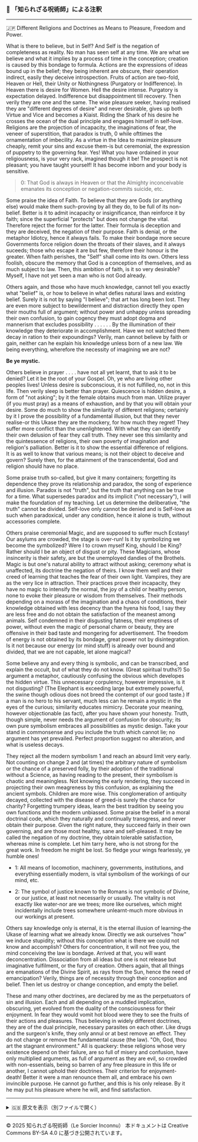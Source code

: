 ### 🐌 「知られざる呪術師」による注釈

>

---

🇯🇵 Different Religions and Doctrines as Means to Pleasure, Freedom and Power.

What is there to believe, but in Self? And Self is the negation of completeness as reality. No man has
seen self at any time. We are what we believe and what it implies by a process of time in the
conception; creation is caused by this bondage to formula.
Actions are the expressions of ideas bound up in the belief; they being inherent are obscure, their
operation indirect, easily they deceive introspection. Fruits of action are two-fold, Heaven or Hell,
their Unity or Nothingness (Purgatory or Indifference). In Heaven there is desire for Women. Hell the
desire intense. Purgatory is expectation delayed. Indifference but disappointment till recovery. Then
verily they are one and the same. The wise pleasure seeker, having realised they are "different degrees
of desire" and never desirable, gives up both Virtue and Vice and becomes a Kiaist. Riding the Shark
of his desire he crosses the ocean of the dual principle and engages himself in self-love.
Religions are the projection of incapacity, the imaginations of fear, the veneer of superstition, that
paradox is truth, 0 while ofttimes the ornamentation of imbecility. As a virtue in the Idea to maximize
pleasure cheaply, remit your sins and excuse them-is but ceremonial, the expression of puppetry to
the governing fear. Yes! What you have ordained in your religiousness, is your very rack, imagined
though it be! The prospect is not pleasant; you have taught yourself! It has become inborn and your
body is sensitive.

>0: That God is always in Heaven or that the Almighty inconceivable emanates its
conception or negation-commits suicide, etc.

Some praise the idea of Faith. To believe that they are Gods (or anything else) would make them
such-proving by all they do, to be full of its non-belief. Better is it to admit incapacity or
insignificance, than reinforce it by faith; since the superficial "protects" but does not change the vital.
Therefore reject the former for the latter. Their formula is deception and they are deceived, the
negation of their purpose. Faith is denial, or the metaphor Idiotcy, hence it always fails. To make
their bondage more secure Governments force religion down the throats of their slaves, and it always
suceeds; those who escape it are but few, therefore their honour is the greater. When faith perishes,
the "Self" shall come into its own. Others less foolish, obscure the memory that God is a conception
of themselves, and as much subject to law. Then, this ambition of faith, is it so very desirable?
Myself, I have not yet seen a man who is not God already.

Others again, and those who have much knowledge, cannot tell you exactly what "belief" is, or how
to believe in what defies natural laws and existing belief. Surely it is not by saying "I believe"; that art
has long been lost. They are even more subject to bewilderment and distraction directly they open
their mouths full of argument; without power and unhappy unless spreading their own confusion, to
gain cogency they must adopt dogma and mannerism that excludes possibility . . . . . . By the
illumination of their knowledge they deteriorate in accomplishment. Have we not watched them
decay in ration to their expoundings? Verily, man cannot believe by faith or gain, neither can he
explain his knowledge unless born of a new law. We being everything, wherefore the necessity of
imagining we are not?

**Be ye mystic.**

Others believe in prayer . . . . have not all yet learnt, that to ask it to be denied? Let it be the root of
your Gospel. Oh, ye who are living other peoples lives! Unless desire is subconscious, it is not
fulfilled, no, not in this life. Then verily sleep is better than prayer. Quiescence is hidden desire, a
form of "not asking"; by it the female obtains much from man. Utilize prayer (if you must pray) as a
means of exhaustion, and by that you will obtain your desire.
Some do much to show the similarity of different religions; certainly by it I prove the possibility of a
fundamental illusion, but that they never realise-or this Ukase they are the mockery, for how much
they regret! They suffer more conflict than the unenlightened. With what they can identify their own
delusion of fear they call truth. They never see this similarity and the quintessence of religions, their
own poverty of imagination and religion's palliation. Better is it to show the essential difference of
religions. It is as well to know that various means; is not their object to deceive and govern? Surely
then, for the attainment of the transcendental, God and religion should have no place.

Some praise truth so-called, but give it many containers; forgetting its dependence they prove its
relationship and paradox, the song of experience and illusion. Paradox is not "truth", but the truth
that anything can be true for a time. What supersedes paradox and its implicit ("not necessary"), I will
make the foundation of my teaching. Let us determine the deliberative, "the truth" cannot be divided.
Self-love only cannot be denied and is Self-love as such when paradoxical, under any condition,
hence it alone is truth, without accessories complete.

Others praise ceremonial Magic, and are supposed to suffer much Ecstasy! Our asylums are crowded,
the stage is over-run! Is it by symbolizing we become the symbolized? Were I to crown myself King,
should I be King? Rather should I be an object of disgust or pity. These Magicians, whose insincerity
is their safety, are but the unemployed dandies of the Brothels. Magic is but one's natural ability to
attract without asking; ceremony what is unaffected, its doctrine the negation of theirs. I know them
well and their creed of learning that teaches the fear of their own light. Vampires, they are as the very
lice in attraction. Their practices prove their incapacity, they have no magic to intensify the normal,
the joy of a child or healthy person, none to evoke their pleasure or wisdom from themselves. Their
methods depending on a morass of the imagination and a chaos of conditions, their knowledge
obtained with less decency than the hyena his food, I say they are less free and do not obtain the
satisfaction of the meanest among animals. Self condemned in their disgusting fatness, their emptiness
of power, without even the magic of personal charm or beauty, they are offensive in their bad taste
and mongering for advertisement. The freedom of energy is not obtained by its bondage, great power
not by disintegration. Is it not because our energy (or mind stuff) is already over bound and divided,
that we are not capable, let alone magical?

Some believe any and every thing is symbolic, and can be transcribed, and explain the occult, but of
what they do not know. (Great spiritual truths?) So argument a metaphor, cautiously confusing the
obvious which developes the hidden virtue. This unnecessary corpulency, however impressive, is it
not disgusting? (The Elephant is exceeding large but extremely powerful, the swine though odious
does not breed the contempt of our good taste.) If a man is no hero to his servant, much less can he
remain a mystic in the eyes of the curious; similarity educates mimicry. Decorate your meaning,
however objectionable (as fact), after you have shown your honesty. Truth, though simple, never
needs the argument of confusion for obscurity; its own pure symbolism embraces all possibilities as
mystic design. Take your stand in commonsense and you include the truth which cannot lie; no
argument has yet prevailed. Perfect proportion suggest no alteration, and what is useless decays.

They reject all the modern symbolism 1 and reach an absurd limit very early. Not counting on change
2 and (at times) the arbitrary nature of symbolism or the chance of a preserved folly, by their
adoption of the traditional without a Science, as having reading to the present, their symbolism is
chaotic and meaningless. Not knowing the early rendering, they succeed in projecting their own
meagreness by this confusion, as explaining the ancient symbols. Children are more wise. This
conglomeration of antiquity decayed, collected with the disease of greed-is surely the chance for
charity? Forgetting trumpery ideas, learn the best tradition by seeing you own functions and the
modern unbiassed. Some praise the belief in a moral doctrinal code, which they naturally and
continually transgress, and never obtain their purpose. Given the right nature, they succeed fairly in
their own governing, and are those most healthy, sane and self-pleased. It may be called the negation
of my doctrine, they obtain tolerable satisfaction, whereas mine is complete. Let him tarry here, who
is not strong for the great work. In freedom he might be lost. So fledge your wings fearlessly, ye
humble ones!

- 1: All means of locomotion, machinery, governments, institutions, and everything
essentially modern, is vital symbolism of the workings of our mind, etc.

- 2: The symbol of justice known to the Romans is not symbolic of Divine, or our
justice, at least not necessarily or usually. The vitality is not exactly like water-nor
are we trees; more like ourselves, which might incidentally include trees somewhere
unlearnt-much more obvious in our workings at present.

Others say knowledge only is eternal, it is the eternal illusion of learning-the Ukase of learning what
we already know. Directly we ask ourselves "how" we induce stupidity; without this conception what
is there we could not know and accomplish? Others for concentration, it will not free you, the mind
conceiving the law is bondage. Arrived at that, you will want deconcentration. Dissociation from all
ideas but one is not release but imaginative fulfilment, or the fury of creation. Others again, that all
things are emanations of the Divine Spirit, as rays from the Sun, hence the need of emancipation?
Verily, things are of necessity through their conception and belief. Then let us destroy or change
conception, and empty the belief.

These and many other doctrines, are declared by me as the perpetuators of sin and illusion. Each and
all depending on a muddled implication, obscuring, yet evolved from the duality of the consciousness
for their enjoyment. In fear they would vomit hot blood were they to see the fruits of their actions
and pleasures. Thus believing in widely different doctrines, they are of the dual principle, necessary
parasites on each other. Like drugs and the surgeon's knife, they only annul or at best remove an
effect. They do not change or remove the fundamental cause (the law). "Oh, God, thou art the
stagnant environment." All is quackery: these religions whose very existence depend on their failure,
are so full of misery and confusion, have only multiplied arguments, as full of argument as they are
evil, so crowded with non-essentials, being so barren of any free pleasure in this life or another, I
cannot uphold their doctrines. Their criterion for enjoyment-death! Better it were a man renounce
them all, and embrace his own invincible purpose. He cannot go further, and this is his only release.
By it he may put his pleasure where he will, and find satisfaction.

---

<details>
<summary>🇬🇧 原文を表示（別ファイルで開く）</summary>

🔗 [原文を読む 02_on_religion_and_faith_en.md](02_on_religion_and_faith_en.md)

</details>

---

© 2025 知られざる呪術師（Le Sorcier Inconnu）
本ドキュメントは Creative Commons BY-SA 4.0 に基づき公開されています。
